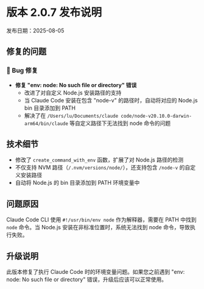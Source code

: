 # 版本 2.0.7 发布说明

发布日期：2025-08-05

## 修复的问题

### 🐛 Bug 修复

- **修复 "env: node: No such file or directory" 错误**
  - 改进了对自定义 Node.js 安装路径的支持
  - 当 Claude Code 安装在包含 "node-v" 的路径时，自动将对应的 Node.js bin 目录添加到 PATH
  - 解决了在 `/Users/lu/Documents/claude code/node-v20.10.0-darwin-arm64/bin/claude` 等自定义路径下无法找到 node 命令的问题

## 技术细节

- 修改了 `create_command_with_env` 函数，扩展了对 Node.js 路径的检测
- 不仅支持 NVM 路径（`/.nvm/versions/node/`），还支持包含 `/node-v` 的自定义安装路径
- 自动将 Node.js 的 bin 目录添加到 PATH 环境变量中

## 问题原因

Claude Code CLI 使用 `#!/usr/bin/env node` 作为解释器，需要在 PATH 中找到 `node` 命令。当 Node.js 安装在非标准位置时，系统无法找到 node 命令，导致执行失败。

## 升级说明

此版本修复了执行 Claude Code 时的环境变量问题。如果您之前遇到 "env: node: No such file or directory" 错误，升级后应该可以正常使用。